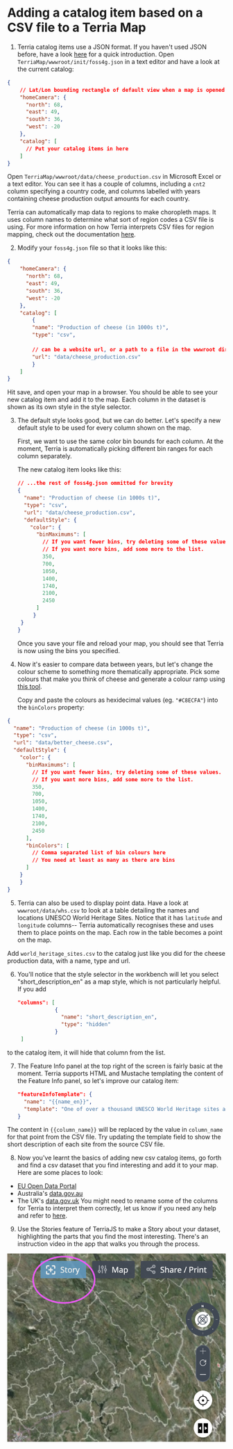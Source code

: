 # Adding a catalog item based on a CSV file to a Terria Map

1. Terria catalog items use a JSON format. If you haven't used JSON before, have a look [here](https://blog.scottlowe.org/2013/11/08/a-non-programmers-introduction-to-json/) for a quick introduction.  Open `TerriaMap/wwwroot/init/foss4g.json` in a text editor and have a look at the current catalog:

```json
{
  	// Lat/Lon bounding rectangle of default view when a map is opened
    "homeCamera": {
      "north": 68,
      "east": 49,
      "south": 36,
      "west": -20
    },
    "catalog": [
      // Put your catalog items in here
    ]
}
```

Open `TerriaMap/wwwroot/data/cheese_production.csv` in Microsoft Excel or a text editor. You can see it has a couple of columns, including a `cnt2` column specifying a country code, and columns labelled with years containing cheese production output amounts for each country.

Terria can automatically map data to regions to make choropleth maps. It uses column names to determine what sort of region codes a CSV file is using. For more information on how Terria interprets CSV files for region mapping, check out the documentation [here](https://github.com/TerriaJS/nationalmap/wiki/csv-geo-au).

2. Modify your `foss4g.json` file so that it looks like this:

```json
{
    "homeCamera": {
      "north": 68,
      "east": 49,
      "south": 36,
      "west": -20
    },
    "catalog": [
    	{
      	"name": "Production of cheese (in 1000s t)",
        "type": "csv",
        
        // can be a website url, or a path to a file in the wwwroot directory of the map
       	"url": "data/cheese_production.csv"
    	}
    ]
}
```

Hit save, and open your map in a browser. You should be able to see your new catalog item and add it to the map. Each column in the dataset is shown as its own style in the style selector.

3. The default style looks good, but we can do better. Let's specify a new default style to be used for every column shown on the map.

   First, we want to use the same color bin bounds for each column. At the moment, Terria is automatically picking different bin ranges for each column separately.

   The new catalog item looks like this:

   ```json
   // ...the rest of foss4g.json ommitted for brevity
   {
     "name": "Production of cheese (in 1000s t)",
     "type": "csv",
     "url": "data/cheese_production.csv",
     "defaultStyle": {
       "color": {
         "binMaximums": [
           // If you want fewer bins, try deleting some of these values.
           // If you want more bins, add some more to the list.
           350,
           700,
           1050,
           1400,
           1740,
           2100,
           2450
         ]
     	}
   	}
   }
   ```

   Once you save your file and reload your map, you should see that Terria is now using the bins you specified.

4. Now it's easier to compare data between years, but let's change the colour scheme to something more thematically appropriate. Pick some colours that make you think of cheese and generate a colour ramp using [this tool](http://www.zonums.com/online/color_ramp/).

   Copy and paste the colours as hexidecimal values (eg. `"#C8ECFA"`) into the `binColors` property:

```json
{
  "name": "Production of cheese (in 1000s t)",
  "type": "csv",
  "url": "data/better_cheese.csv",
  "defaultStyle": {
    "color": {
      "binMaximums": [
        // If you want fewer bins, try deleting some of these values.
        // If you want more bins, add some more to the list.
        350,
        700,
        1050,
        1400,
        1740,
        2100,
        2450
      ],
      "binColors": [
        // Comma separated list of bin colours here
        // You need at least as many as there are bins
      ]
  	}
	}
}
```

5. Terria can also be used to display point data. Have a look at `wwwroot/data/whs.csv` to look at a table detailing the names and locations UNESCO World Heritage Sites. Notice that it has `latitude` and `longitude` columns-- Terria automatically recognises these and uses them to place points on the map. Each row in the table becomes a point on the map.

Add `world_heritage_sites.csv` to the catalog just like you did for the cheese production data, with a name, type and url.

6. You'll notice that the style selector in the workbench will let you select "short_description_en" as a map style, which is not particularly helpful. If you add

   ```json
   "columns": [
               {
                 "name": "short_description_en",
                 "type": "hidden"
               }
    ]
   ```

to the catalog item, it will hide that column from the list.

7. The Feature Info panel at the top right of the screen is fairly basic at the moment. Terria supports HTML and Mustache templating the content of the Feature Info panel, so let's improve our catalog item:

   ```json
   "featureInfoTemplate": {
     "name": "{{name_en}}",
     "template": "One of over a thousand UNESCO World Heritage sites across the globe."
   }
   ```

The content in `{{column_name}}` will be replaced by the value in `column_name` for that point from the CSV file. Try updating the template field to show the short description of each site from the source CSV file.

8. Now you've learnt the basics of adding new csv catalog items, go forth and find a csv dataset that you find interesting and add it to your map. Here are some places to look:
- [EU Open Data Portal](https://data.europa.eu/euodp/en/home)
- Australia's [data.gov.au](https://data.gov.au/)
- The UK's [data.gov.uk](https://data.gov.uk/)
You might need to rename some of the columns for Terria to interpret them correctly, let us know if you need any help and refer to [here](https://github.com/TerriaJS/nationalmap/wiki/csv-geo-au).

9. Use the Stories feature of TerriaJS to make a Story about your dataset, highlighting the parts that you find the most interesting. There's an instruction video in the app that walks you through the process.

![a screenshot of the Story button](images/story.png)